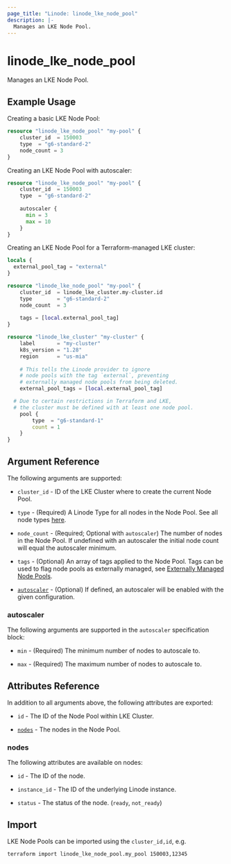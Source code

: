 ```yaml
---
page_title: "Linode: linode_lke_node_pool"
description: |-
  Manages an LKE Node Pool.
---
```


# linode\_lke\_node\_pool

Manages an LKE Node Pool.

## Example Usage

Creating a basic LKE Node Pool:

```terraform
resource "linode_lke_node_pool" "my-pool" {
    cluster_id  = 150003
    type  = "g6-standard-2"
    node_count = 3
}
```

Creating an LKE Node Pool with autoscaler:

```terraform
resource "linode_lke_node_pool" "my-pool" {
    cluster_id  = 150003
    type  = "g6-standard-2"
  
    autoscaler {
      min = 3
      max = 10
    }
}
```

Creating an LKE Node Pool for a Terraform-managed LKE cluster:

```terraform
locals {
  external_pool_tag = "external"
}

resource "linode_lke_node_pool" "my-pool" {
    cluster_id  = linode_lke_cluster.my-cluster.id
    type        = "g6-standard-2"
    node_count  = 3
  
    tags = [local.external_pool_tag]
}

resource "linode_lke_cluster" "my-cluster" {
    label       = "my-cluster"
    k8s_version = "1.28"
    region      = "us-mia"
    
    # This tells the Linode provider to ignore 
    # node pools with the tag `external`, preventing
    # externally managed node pools from being deleted.
    external_pool_tags = [local.external_pool_tag]

  # Due to certain restrictions in Terraform and LKE, 
  # the cluster must be defined with at least one node pool.
    pool {
        type  = "g6-standard-1"
        count = 1
    }
}
```

## Argument Reference

The following arguments are supported:

* `cluster_id` - ID of the LKE Cluster where to create the current Node Pool.

* `type` - (Required) A Linode Type for all nodes in the Node Pool. See all node types [here](https://api.linode.com/v4/linode/types).

* `node_count` - (Required; Optional with `autoscaler`) The number of nodes in the Node Pool. If undefined with an autoscaler the initial node count will equal the autoscaler minimum.

* `tags` - (Optional) An array of tags applied to the Node Pool. Tags can be used to flag node pools as externally managed, see [Externally Managed Node Pools](lke_cluster.md#externally-managed-node-pools).

* [`autoscaler`](#autoscaler) - (Optional) If defined, an autoscaler will be enabled with the given configuration.

### autoscaler

The following arguments are supported in the `autoscaler` specification block:

* `min` - (Required) The minimum number of nodes to autoscale to.

* `max` - (Required) The maximum number of nodes to autoscale to.

## Attributes Reference

In addition to all arguments above, the following attributes are exported:

* `id` - The ID of the Node Pool within LKE Cluster.

* [`nodes`](#nodes) - The nodes in the Node Pool.

### nodes

The following attributes are available on nodes:

* `id` - The ID of the node.

* `instance_id` - The ID of the underlying Linode instance.

* `status` - The status of the node. (`ready`, `not_ready`)

## Import

LKE Node Pools can be imported using the `cluster_id,id`, e.g.

```sh
terraform import linode_lke_node_pool.my_pool 150003,12345
```
